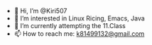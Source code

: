- 👋 Hi, I’m @Kiri507
- 👀 I’m interested in Linux Ricing, Emacs, Java
- 🌱 I’m currently attempting the 11.Class 
- 📫 How to reach me: k81499132@gmail.com

<!---
Kiri507/Kiri507 is a ✨ special ✨ repository because its `README.md` (this file) appears on your GitHub profile.
You can click the Preview link to take a look at your changes.
--->
